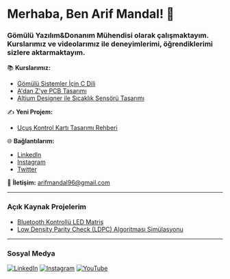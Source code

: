 # Merhaba, Ben Arif Mandal! 👋

### Gömülü Yazılım&Donanım Mühendisi olarak çalışmaktayım. Kurslarımız ve videolarımız ile deneyimlerimi, öğrendiklerimi sizlere aktarmaktayım. 
📚 **Kurslarımız:**
- [Gömülü Sistemler İçin C Dili](https://xbowtie.com/kurs/gomulu-sistemler-icin-c-dili-c3228?couponCode=1111)
- [A'dan Z'ye PCB Tasarımı](https://xbowtie.com/pcb-design)
- [Altium Designer ile Sıcaklık Sensörü Tasarımı](https://xbowtie.com/temperature-sensor-design)

✍️ **Yeni Projem:**
- [Uçuş Kontrol Kartı Tasarımı Rehberi](https://xbowtie.com/flight-controller-guide)

🌐 **Bağlantılarım:**
- [LinkedIn](https://www.linkedin.com/in/arifmandal)
- [Instagram](https://www.instagram.com/arifmandal)
- [Twitter](https://twitter.com/arifmandal)

📧 **İletişim:** arifmandal96@gmail.com

---

### Açık Kaynak Projelerim
- [Bluetooth Kontrollü LED Matris](https://github.com/arifmandal/bluetooth-led-matrix)
- [Low Density Parity Check (LDPC) Algoritması Simülasyonu](https://github.com/arifmandal/ldpc-simulation)

---

### Sosyal Medya
[![LinkedIn](https://img.shields.io/badge/LinkedIn-Arif%20Mandal-blue)](https://www.linkedin.com/in/arifmandal)
[![Instagram](https://img.shields.io/badge/Instagram-ArifMandal-orange)](https://www.instagram.com/arifmandal)
[![YouTube](https://img.shields.io/badge/YouTube-Arif%20Mandal-red)](https://www.youtube.com/channel/ArifMandal)
